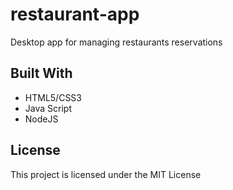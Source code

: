 # restaurant-app

Desktop app for managing restaurants reservations

## Built With

* HTML5/CSS3
* Java  Script
* NodeJS

## License

This project is licensed under the MIT License
